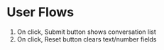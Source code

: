 # User Flows
1. On click, Submit button shows conversation list</br>
2. On click, Reset button clears text/number fields</br>

